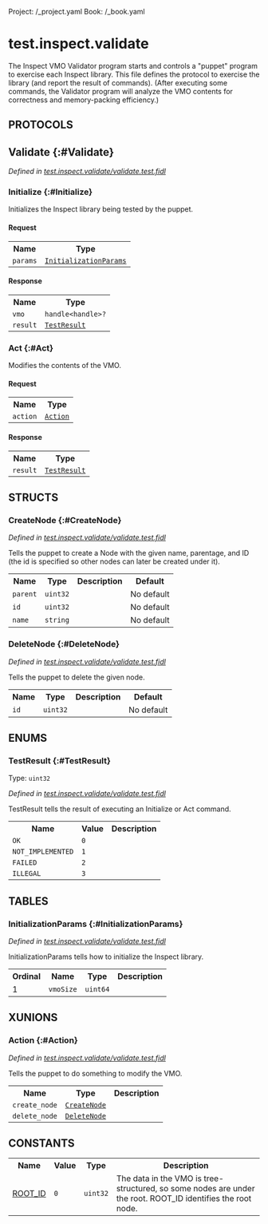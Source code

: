Project: /_project.yaml
Book: /_book.yaml

# test.inspect.validate

 The Inspect VMO Validator program starts and controls a "puppet" program to
 exercise each Inspect library. This file defines the protocol to exercise
 the library (and report the result of commands). (After executing some
 commands, the Validator program will analyze the VMO contents for
 correctness and memory-packing efficiency.)

## **PROTOCOLS**

## Validate {:#Validate}
*Defined in [test.inspect.validate/validate.test.fidl](https://fuchsia.googlesource.com/fuchsia/+/master/src/diagnostics/inspect_validator/fidl/validate.test.fidl#53)*


### Initialize {:#Initialize}

 Initializes the Inspect library being tested by the puppet.

#### Request
<table>
    <tr><th>Name</th><th>Type</th></tr>
    <tr>
            <td><code>params</code></td>
            <td>
                <code><a class='link' href='#InitializationParams'>InitializationParams</a></code>
            </td>
        </tr></table>


#### Response
<table>
    <tr><th>Name</th><th>Type</th></tr>
    <tr>
            <td><code>vmo</code></td>
            <td>
                <code>handle&lt;handle&gt;?</code>
            </td>
        </tr><tr>
            <td><code>result</code></td>
            <td>
                <code><a class='link' href='#TestResult'>TestResult</a></code>
            </td>
        </tr></table>

### Act {:#Act}

 Modifies the contents of the VMO.

#### Request
<table>
    <tr><th>Name</th><th>Type</th></tr>
    <tr>
            <td><code>action</code></td>
            <td>
                <code><a class='link' href='#Action'>Action</a></code>
            </td>
        </tr></table>


#### Response
<table>
    <tr><th>Name</th><th>Type</th></tr>
    <tr>
            <td><code>result</code></td>
            <td>
                <code><a class='link' href='#TestResult'>TestResult</a></code>
            </td>
        </tr></table>



## **STRUCTS**

### CreateNode {:#CreateNode}
*Defined in [test.inspect.validate/validate.test.fidl](https://fuchsia.googlesource.com/fuchsia/+/master/src/diagnostics/inspect_validator/fidl/validate.test.fidl#35)*



 Tells the puppet to create a Node with the given name, parentage, and ID
 (the id is specified so other nodes can later be created under it).


<table>
    <tr><th>Name</th><th>Type</th><th>Description</th><th>Default</th></tr><tr>
            <td><code>parent</code></td>
            <td>
                <code>uint32</code>
            </td>
            <td></td>
            <td>No default</td>
        </tr><tr>
            <td><code>id</code></td>
            <td>
                <code>uint32</code>
            </td>
            <td></td>
            <td>No default</td>
        </tr><tr>
            <td><code>name</code></td>
            <td>
                <code>string</code>
            </td>
            <td></td>
            <td>No default</td>
        </tr>
</table>

### DeleteNode {:#DeleteNode}
*Defined in [test.inspect.validate/validate.test.fidl](https://fuchsia.googlesource.com/fuchsia/+/master/src/diagnostics/inspect_validator/fidl/validate.test.fidl#42)*



 Tells the puppet to delete the given node.


<table>
    <tr><th>Name</th><th>Type</th><th>Description</th><th>Default</th></tr><tr>
            <td><code>id</code></td>
            <td>
                <code>uint32</code>
            </td>
            <td></td>
            <td>No default</td>
        </tr>
</table>



## **ENUMS**

### TestResult {:#TestResult}
Type: <code>uint32</code>

*Defined in [test.inspect.validate/validate.test.fidl](https://fuchsia.googlesource.com/fuchsia/+/master/src/diagnostics/inspect_validator/fidl/validate.test.fidl#18)*

 TestResult tells the result of executing an Initialize or Act command.


<table>
    <tr><th>Name</th><th>Value</th><th>Description</th></tr><tr>
            <td><code>OK</code></td>
            <td><code>0</code></td>
            <td></td>
        </tr><tr>
            <td><code>NOT_IMPLEMENTED</code></td>
            <td><code>1</code></td>
            <td></td>
        </tr><tr>
            <td><code>FAILED</code></td>
            <td><code>2</code></td>
            <td></td>
        </tr><tr>
            <td><code>ILLEGAL</code></td>
            <td><code>3</code></td>
            <td></td>
        </tr></table>



## **TABLES**

### InitializationParams {:#InitializationParams}


*Defined in [test.inspect.validate/validate.test.fidl](https://fuchsia.googlesource.com/fuchsia/+/master/src/diagnostics/inspect_validator/fidl/validate.test.fidl#13)*

 InitializationParams tells how to initialize the Inspect library.


<table>
    <tr><th>Ordinal</th><th>Name</th><th>Type</th><th>Description</th></tr>
    <tr>
            <td>1</td>
            <td><code>vmoSize</code></td>
            <td>
                <code>uint64</code>
            </td>
            <td></td>
        </tr></table>





## **XUNIONS**

### Action {:#Action}
*Defined in [test.inspect.validate/validate.test.fidl](https://fuchsia.googlesource.com/fuchsia/+/master/src/diagnostics/inspect_validator/fidl/validate.test.fidl#47)*

 Tells the puppet to do something to modify the VMO.

<table>
    <tr><th>Name</th><th>Type</th><th>Description</th></tr><tr>
            <td><code>create_node</code></td>
            <td>
                <code><a class='link' href='#CreateNode'>CreateNode</a></code>
            </td>
            <td></td>
        </tr><tr>
            <td><code>delete_node</code></td>
            <td>
                <code><a class='link' href='#DeleteNode'>DeleteNode</a></code>
            </td>
            <td></td>
        </tr></table>





## **CONSTANTS**

<table>
    <tr><th>Name</th><th>Value</th><th>Type</th><th>Description</th></tr><tr>
            <td><a href="https://fuchsia.googlesource.com/fuchsia/+/master/src/diagnostics/inspect_validator/fidl/validate.test.fidl#31">ROOT_ID</a></td>
            <td>
                    <code>0</code>
                </td>
                <td><code>uint32</code></td>
            <td> The data in the VMO is tree-structured, so some nodes are under the root.
 ROOT_ID identifies the root node.
</td>
        </tr>
    
</table>

